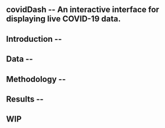 ## covidDash -- An interactive interface for displaying live COVID-19 data.

## Introduction --

## Data --

## Methodology --

## Results -- 

## WIP